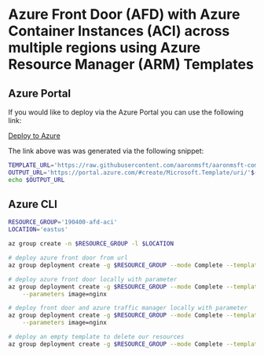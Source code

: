# Azure Front Door (AFD) with Azure Container Instances (ACI) across multiple regions using Azure Resource Manager (ARM) Templates

## Azure Portal

If you would like to deploy via the Azure Portal you can use the following link:

[Deploy to Azure](https://portal.azure.com/#create/Microsoft.Template/uri/https%3A%2F%2Fraw.githubusercontent.com%2Faaronmsft%2Faaronmsft-com%2Fmaster%2Fazure-front-door-container-instances-arm%2Fazuredeploy.json%0A)

The link above was was generated via the following snippet:

```bash
TEMPLATE_URL='https://raw.githubusercontent.com/aaronmsft/aaronmsft-com/master/azure-front-door-container-instances-arm/azuredeploy.json'
OUTPUT_URL='https://portal.azure.com/#create/Microsoft.Template/uri/'$(echo $TEMPLATE_URL | jq -s -R -r @uri )
echo $OUTPUT_URL
```

## Azure CLI

```bash
RESOURCE_GROUP='190400-afd-aci'
LOCATION='eastus'

az group create -n $RESOURCE_GROUP -l $LOCATION

# deploy azure front door from url
az group deployment create -g $RESOURCE_GROUP --mode Complete --template-uri https://raw.githubusercontent.com/aaronmsft/aaronmsft-com/master/azure-front-door-container-instances-arm/azuredeploy.json

# deploy azure front door locally with parameter
az group deployment create -g $RESOURCE_GROUP --mode Complete --template-file azuredeploy.json \
    --parameters image=nginx

# deploy front door and azure traffic manager locally with parameter
az group deployment create -g $RESOURCE_GROUP --mode Complete --template-file azuredeploy-fd-tm.json \
    --parameters image=nginx

# deploy an empty template to delete our resources
az group deployment create -g $RESOURCE_GROUP --mode Complete --template-uri https://raw.githubusercontent.com/aaronmsft/aaronmsft-com/master/azure-container-instances-arm/empty.json
```

